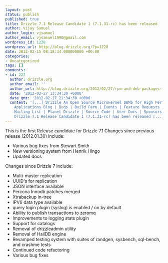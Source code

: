 ```yaml
---
layout: post
status: publish
published: true
title: Drizzle 7.1 Release Candidate 1 (7.1.31-rc) has been released
author: Vijay Samuel
author_login: vjsamuel
author_email: vjsamuel1990@gmail.com
wordpress_id: 1228
wordpress_url: http://blog.drizzle.org/?p=1228
date: 2012-02-15 08:18:34.000000000 +00:00
categories:
- Uncategorized
tags: []
comments:
- id: 227
  author: drizzle.org
  author_email: ''
  author_url: http://blog.drizzle.org/2012/02/27/rpm-and-deb-packages-for-7-1-31-rc-has-been-released/
  date: '2012-02-27 13:34:30 +0000'
  date_gmt: '2012-02-27 21:34:30 +0000'
  content: '[...] Drizzle An Open Source Microkernel DBMS for High Performance Scale-Out
    Applications Blog | Bugs | Build Farm | Events | Feature Requests | IRC LCOV |
    Mailing List | Planet Drizzle | Source Code | User Docs | Sponsors | Wiki    &laquo;
    Drizzle 7.1 Release Candidate 1 (7.1.31-rc) has been released [...] '
---
```

<div>

This is the first Release candidate for Drizzle 7.1
Changes since previous release (2012.01.30) include:

* Various bug fixes from Stewart Smith
* New versioning system from Henrik Hingo
* Updated docs

</div>
Changes since Drizzle 7 include:

- Multi-master replication
- UUID's for replication
- JSON interface available
- Percona Innodb patches merged
- Xtrabackup in-tree
- IPV6 data type available
- query login plugin (syslog) is enabled / on by default
- Ability to publish transactions to zeromq
- Improvements to logging stats plugin
- Support for catalogs
- Removal of drizzleadmin utility
- Removal of HailDB engine
- Revamped testing system with suites of randgen, sysbench, sql-bench, and crashme tests
- Continued code refactoring
- Various bug fixes
